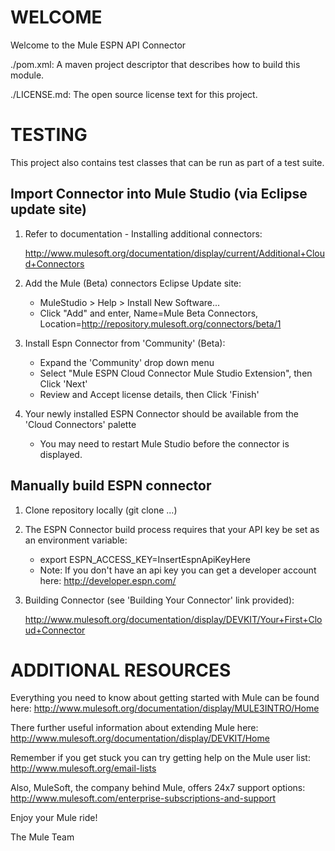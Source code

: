 
WELCOME
=======
Welcome to the Mule ESPN API Connector

./pom.xml:
A maven project descriptor that describes how to build this module.

./LICENSE.md:
The open source license text for this project.

TESTING
=======

This  project also contains test classes that can be run as part of a test
suite.

Import Connector into Mule Studio (via Eclipse update site)
-----------------------------------------------------------

1. Refer to documentation - Installing additional connectors:

	http://www.mulesoft.org/documentation/display/current/Additional+Cloud+Connectors

2. Add the Mule (Beta) connectors Eclipse Update site:
	- MuleStudio > Help > Install New Software...
	- Click "Add" and enter, Name=Mule Beta Connectors, Location=http://repository.mulesoft.org/connectors/beta/1
	
3. Install Espn Connector from 'Community' (Beta):
	- Expand the 'Community' drop down menu
	- Select "Mule ESPN Cloud Connector Mule Studio Extension", then Click 'Next'
	- Review and Accept license details, then Click 'Finish'

4. Your newly installed ESPN Connector should be available from the 'Cloud Connectors' palette
	- You may need to restart Mule Studio before the connector is displayed.
 
Manually build ESPN connector
-----------------------------

1. Clone repository locally (git clone ...)

2. The ESPN Connector build process requires that your API key be set as an environment variable:
	- export ESPN_ACCESS_KEY=InsertEspnApiKeyHere
	- Note: If you don't have an api key you can get a developer account here: http://developer.espn.com/ 

3. Building Connector (see 'Building Your Connector' link provided):

	http://www.mulesoft.org/documentation/display/DEVKIT/Your+First+Cloud+Connector

  
ADDITIONAL RESOURCES
====================
Everything you need to know about getting started with Mule can be found here:
http://www.mulesoft.org/documentation/display/MULE3INTRO/Home

There further useful information about extending Mule here:
http://www.mulesoft.org/documentation/display/DEVKIT/Home

Remember if you get stuck you can try getting help on the Mule user list:
http://www.mulesoft.org/email-lists

Also, MuleSoft, the company behind Mule, offers 24x7 support options:
http://www.mulesoft.com/enterprise-subscriptions-and-support

Enjoy your Mule ride!

The Mule Team
